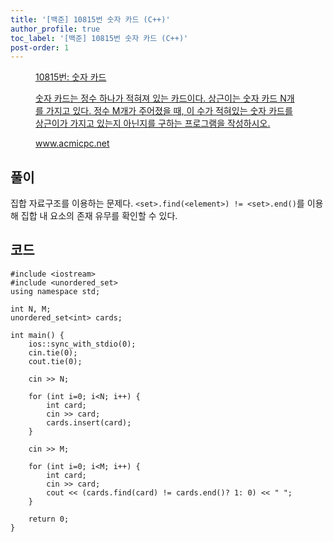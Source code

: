 ```yaml
---
title: '[백준] 10815번 숫자 카드 (C++)'
author_profile: true
toc_label: '[백준] 10815번 숫자 카드 (C++)'
post-order: 1
---
```


<figure data-ke-type="opengraph"><a href="https://www.acmicpc.net/problem/10815" data-source-url="https://www.acmicpc.net/problem/10815">
<div class="og-image" style="background-image: url('https://drive.google.com/uc?export=view&id=1nCax5mgwtYA82T46I_ntU1afsBBNkrLr');"></div>
<div class="og-text">
<p class="og-title">10815번: 숫자 카드</p>
<p class="og-desc">숫자 카드는 정수 하나가 적혀져 있는 카드이다. 상근이는 숫자 카드 N개를 가지고 있다. 정수 M개가 주어졌을 때, 이 수가 적혀있는 숫자 카드를 상근이가 가지고 있는지 아닌지를 구하는 프로그램을 작성하시오.</p>
<p class="og-host">www.acmicpc.net</p></div></a></figure>

## 풀이
집합 자료구조를 이용하는 문제다. `<set>.find(<element>) != <set>.end()`를 이용해 집합 내 요소의 존재 유무를 확인할 수 있다.

## 코드
```cpp::lineons
#include <iostream>
#include <unordered_set>
using namespace std;

int N, M;
unordered_set<int> cards;

int main() {
    ios::sync_with_stdio(0);
    cin.tie(0);
    cout.tie(0);

    cin >> N;

    for (int i=0; i<N; i++) {
        int card;
        cin >> card;
        cards.insert(card);
    }

    cin >> M;

    for (int i=0; i<M; i++) {
        int card;
        cin >> card;
        cout << (cards.find(card) != cards.end()? 1: 0) << " ";
    }

    return 0;
}
```